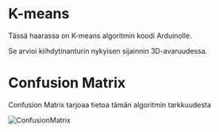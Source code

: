 # K-means

Tässä haarassa on K-means algoritmin koodi Arduinolle. 

Se arvioi kiihdytinanturin nykyisen sijainnin 3D-avaruudessa.

# Confusion Matrix

Confusion Matrix tarjoaa tietoa tämän algoritmin tarkkuudesta


![ConfusionMatrix](https://user-images.githubusercontent.com/101668131/208826942-77e5cd04-4a79-410f-a0b0-b7349270ae08.png)
